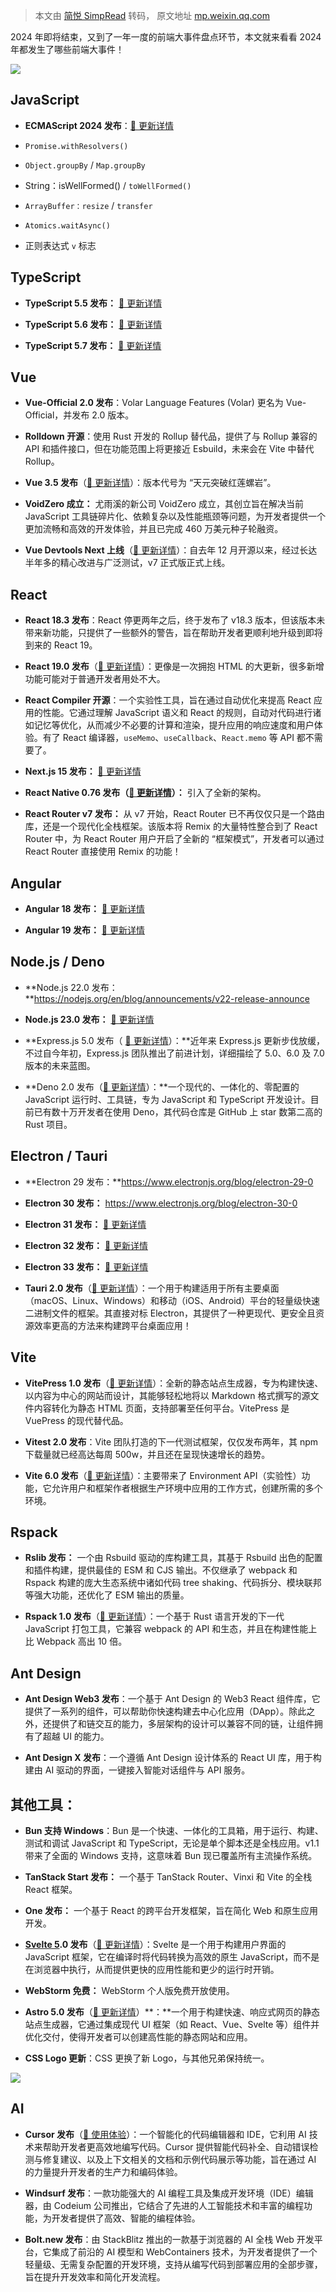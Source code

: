 > 本文由 [简悦 SimpRead](http://ksria.com/simpread/) 转码， 原文地址 [mp.weixin.qq.com](https://mp.weixin.qq.com/s/qQekaDm46AfqHE_mHQNqug)

2024 年即将结束，又到了一年一度的前端大事件盘点环节，本文就来看看 2024 年都发生了哪些前端大事件！

![](https://mmbiz.qpic.cn/sz_mmbiz_jpg/EO58xpw5UMNuicJHpNzEtcmxKyWMCEgHE3f8jweqMzRJ9aGiaJY76ickwK7RSibeMFc1ZvbJFucfaWfjU5mgia0u9MA/640?wx_fmt=jpeg&from=appmsg)

JavaScript
----------

*   **ECMAScript 2024 发布**：[🔗 更新详情](https://mp.weixin.qq.com/s?__biz=MzU2MTIyNDUwMA==&mid=2247529241&idx=1&sn=9fe878aac815be59b0ff5937b9b2d072&scene=21#wechat_redirect)
    

*   `Promise.withResolvers()`
    
*   `Object.groupBy` / `Map.groupBy`
    
*   String：isWellFormed() / `toWellFormed()`
    
*   `ArrayBuffer：resize` / `transfer`
    
*   `Atomics.waitAsync()`
    
*   正则表达式 `v` 标志
    

TypeScript
----------

*   **TypeScript 5.5 发布：** [🔗 更新详情](https://mp.weixin.qq.com/s?__biz=MzU2MTIyNDUwMA==&mid=2247529016&idx=1&sn=5c9666189b2316b166874186da22f00a&scene=21#wechat_redirect)
    
*   **TypeScript 5.6 发布：** [🔗 更新详情](https://mp.weixin.qq.com/s?__biz=MzU2MTIyNDUwMA==&mid=2247530694&idx=1&sn=2eaac566455616cb45b41d9e27419d5b&scene=21#wechat_redirect)
    
*   **TypeScript 5.7 发布：** [🔗 更新详情](https://mp.weixin.qq.com/s?__biz=MzU2MTIyNDUwMA==&mid=2247531445&idx=1&sn=6c73ce8e2231bd3447db76df35540074&scene=21#wechat_redirect)
    

Vue
---

*   **Vue-Official 2.0 发布**：Volar Language Features (Volar) 更名为 Vue-Official，并发布 2.0 版本。
    
*   **Rolldown 开源**：使用 Rust 开发的 Rollup 替代品，提供了与 Rollup 兼容的 API 和插件接口，但在功能范围上将更接近 Esbuild，未来会在 Vite 中替代 Rollup。
    
*   **Vue 3.5 发布**（[🔗 更新详情](https://mp.weixin.qq.com/s?__biz=MzU2MTIyNDUwMA==&mid=2247530625&idx=1&sn=1c7cf552e35fc1c147b16ce8ec4d5d4e&scene=21#wechat_redirect)）：版本代号为 “天元突破红莲螺岩”。
    
*   **VoidZero 成立：** 尤雨溪的新公司 VoidZero 成立，其创立旨在解决当前 JavaScript 工具链碎片化、依赖复杂以及性能瓶颈等问题，为开发者提供一个更加流畅和高效的开发体验，并且已完成 460 万美元种子轮融资。
    
*   **Vue Devtools Next 上线**（[🔗 更新详情](https://mp.weixin.qq.com/s?__biz=MzU2MTIyNDUwMA==&mid=2247531147&idx=1&sn=3cf888571ab29e6069abd8d44679bf5f&scene=21#wechat_redirect)）：自去年 12 月开源以来，经过长达半年多的精心改进与广泛测试，v7 正式版正式上线。
    

React
-----

*   **React 18.3 发布**：React 停更两年之后，终于发布了 v18.3 版本，但该版本未带来新功能，只提供了一些额外的警告，旨在帮助开发者更顺利地升级到即将到来的 React 19。
    
*   **React 19.0 发布**（[🔗 更新详情](https://mp.weixin.qq.com/s?__biz=MzU2MTIyNDUwMA==&mid=2247531562&idx=1&sn=ea5aac46f30622462c37ba9478ba243a&scene=21#wechat_redirect)）：更像是一次拥抱 HTML 的大更新，很多新增功能可能对于普通开发者用处不大。
    
*   **React Compiler 开源**：一个实验性工具，旨在通过自动优化来提高 React 应用的性能。它通过理解 JavaScript 语义和 React 的规则，自动对代码进行诸如记忆等优化，从而减少不必要的计算和渲染，提升应用的响应速度和用户体验。有了 React 编译器，`useMemo`、`useCallback`、`React.memo` 等 API 都不需要了。
    
*   **Next.js 15 发布：** [🔗 更新详情](https://mp.weixin.qq.com/s?__biz=MzU2MTIyNDUwMA==&mid=2247530982&idx=1&sn=49ff5b531044db65d4ffd5c42be09e4e&scene=21#wechat_redirect)
    
*   **React Native 0.76 发布（[🔗 更新详情](https://mp.weixin.qq.com/s?__biz=MzU2MTIyNDUwMA==&mid=2247530994&idx=1&sn=9d041941ff7f9afdb64d89920404ed28&scene=21#wechat_redirect)）：** 引入了全新的架构。
    
*   **React Router v7 发布：** 从 v7 开始，React Router 已不再仅仅只是一个路由库，还是一个现代化全栈框架。该版本将 Remix 的大量特性整合到了 React Router 中，为 React Router 用户开启了全新的 “框架模式”，开发者可以通过 React Router 直接使用 Remix 的功能！
    

Angular
-------

*   **Angular 18 发布：** [🔗 更新详情](https://mp.weixin.qq.com/s?__biz=MzU2MTIyNDUwMA==&mid=2247527939&idx=1&sn=ee5e4b1390312a74c2e5fdbc597eb2be&scene=21#wechat_redirect)
    
*   **Angular 19 发布：** [🔗 更新详情](https://mp.weixin.qq.com/s?__biz=MzU2MTIyNDUwMA==&mid=2247531410&idx=1&sn=b249e704995b66f2eb0b84f342f7923e&scene=21#wechat_redirect)
    

Node.js / Deno
--------------

*   **Node.js 22.0 发布：**https://nodejs.org/en/blog/announcements/v22-release-announce
    
*   **Node.js 23.0 发布：** [🔗 更新详情](https://mp.weixin.qq.com/s?__biz=MzU2MTIyNDUwMA==&mid=2247530935&idx=1&sn=670e11151878493d2413c7776285fa47&scene=21#wechat_redirect)
    
*   **Express.js 5.0 发布（ [🔗 更新详情](https://mp.weixin.qq.com/s?__biz=MzU2MTIyNDUwMA==&mid=2247530700&idx=1&sn=412bede1a8d62857096b5dad41f813ce&scene=21#wechat_redirect)）：**近年来 Express.js 更新步伐放缓，不过自今年初，Express.js 团队推出了前进计划，详细描绘了 5.0、6.0 及 7.0 版本的未来蓝图。
    
*   **Deno 2.0 发布（[🔗 更新详情](https://mp.weixin.qq.com/s?__biz=MzU2MTIyNDUwMA==&mid=2247530828&idx=1&sn=f0291d12232af8d07638e234474f18d0&scene=21#wechat_redirect)）：**一个现代的、一体化的、零配置的 JavaScript 运行时、工具链，专为 JavaScript 和 TypeScript 开发设计。目前已有数十万开发者在使用 Deno，其代码仓库是 GitHub 上 star 数第二高的 Rust 项目。
    

Electron / Tauri
----------------

*   **Electron 29 发布：**https://www.electronjs.org/blog/electron-29-0
    
*   **Electron 30 发布：** https://www.electronjs.org/blog/electron-30-0
    
*   **Electron 31 发布：** [🔗 更新详情](https://mp.weixin.qq.com/s?__biz=MzU2MTIyNDUwMA==&mid=2247528950&idx=1&sn=66e135d1bddf1e77793447e9d7b69542&scene=21#wechat_redirect)
    
*   **Electron 32 发布：** [🔗 更新详情](https://mp.weixin.qq.com/s?__biz=MzU2MTIyNDUwMA==&mid=2247530495&idx=1&sn=f3b823d5332506d36b7c63880c875dab&scene=21#wechat_redirect)
    
*   **Electron 33 发布：** [🔗 更新详情](https://mp.weixin.qq.com/s?__biz=MzU2MTIyNDUwMA==&mid=2247530939&idx=1&sn=827393993e76ef0d2e367f5b55381fec&scene=21#wechat_redirect)
    
*   **Tauri 2.0 发布**（[🔗 更新详情](https://mp.weixin.qq.com/s?__biz=MzU2MTIyNDUwMA==&mid=2247530791&idx=1&sn=7e5fd066f76071f50a61e2f0f4c1ff46&scene=21#wechat_redirect)）：一个用于构建适用于所有主要桌面（macOS、Linux、Windows）和移动（iOS、Android）平台的轻量级快速二进制文件的框架。其直接对标 Electron，其提供了一种更现代、更安全且资源效率更高的方法来构建跨平台桌面应用！
    

Vite
----

*   **VitePress 1.0 发布**（[🔗 更新详情](https://mp.weixin.qq.com/s?__biz=MzU2MTIyNDUwMA==&mid=2247527879&idx=2&sn=4173263834e597412142207f987a6783&scene=21#wechat_redirect)）：全新的静态站点生成器，专为构建快速、以内容为中心的网站而设计，其能够轻松地将以 Markdown 格式撰写的源文件内容转化为静态 HTML 页面，支持部署至任何平台。VitePress 是 VuePress 的现代替代品。
    
*   **Vitest 2.0 发布**：Vite 团队打造的下一代测试框架，仅仅发布两年，其 npm 下载量就已经高达每周 500w，并且还在呈现快速增长的趋势。
    
*   **Vite 6.0 发布**（[🔗 更新详情](https://mp.weixin.qq.com/s?__biz=MzU2MTIyNDUwMA==&mid=2247531478&idx=1&sn=8a9f4d0572269b5e7a0072190c48984d&scene=21#wechat_redirect)）：主要带来了 Environment API（实验性）功能，它允许用户和框架作者根据生产环境中应用的工作方式，创建所需的多个环境。
    

Rspack
------

*   **Rslib 发布：** 一个由 Rsbuild 驱动的库构建工具，其基于 Rsbuild 出色的配置和插件构建，提供最佳的 ESM 和 CJS 输出。不仅继承了 webpack 和 Rspack 构建的庞大生态系统中诸如代码 tree shaking、代码拆分、模块联邦等强大功能，还优化了 ESM 输出的质量。
    
*   **Rspack 1.0 发布**（[🔗 更新详情](https://mp.weixin.qq.com/s?__biz=MzU2MTIyNDUwMA==&mid=2247530575&idx=1&sn=470cba184c188a68a1dae7c7457257bd&scene=21#wechat_redirect)）：一个基于 Rust 语言开发的下一代 JavaScript 打包工具，它兼容 webpack 的 API 和生态，并且在构建性能上比 Webpack 高出 10 倍。
    

Ant Design
----------

*   **Ant Design Web3 发布**：一个基于 Ant Design 的 Web3 React 组件库，它提供了一系列的组件，可以帮助你快速构建去中心化应用（DApp）。除此之外，还提供了和链交互的能力，多层架构的设计可以兼容不同的链，让组件拥有了超越 UI 的能力。
    
*   **Ant Design X 发布**：一个遵循 Ant Design 设计体系的 React UI 库，用于构建由 AI 驱动的界面，一键接入智能对话组件与 API 服务。
    

其他工具：
-----

*   **Bun 支持 Windows**：Bun 是一个快速、一体化的工具箱，用于运行、构建、测试和调试 JavaScript 和 TypeScript，无论是单个脚本还是全栈应用。v1.1 带来了全面的 Windows 支持，这意味着 Bun 现已覆盖所有主流操作系统。
    
*   **TanStack Start 发布：** 一个基于 TanStack Router、Vinxi 和 Vite 的全栈 React 框架。
    
*   **One 发布：** 一个基于 React 的跨平台开发框架，旨在简化 Web 和原生应用开发。
    
*   [**Svelte 5**](https://mp.weixin.qq.com/s?__biz=MzU2MTIyNDUwMA==&mid=2247530988&idx=1&sn=57cef296ec74ca322442f87b50771eaf&scene=21#wechat_redirect)**.0 发布**（[🔗 更新详情](https://mp.weixin.qq.com/s?__biz=MzU2MTIyNDUwMA==&mid=2247530988&idx=1&sn=57cef296ec74ca322442f87b50771eaf&scene=21#wechat_redirect)）：Svelte 是一个用于构建用户界面的 JavaScript 框架，它在编译时将代码转换为高效的原生 JavaScript，而不是在浏览器中执行，从而提供更快的应用性能和更少的运行时开销。
    
*   **WebStorm 免费：** WebStorm 个人版免费开放使用。
    
*   **Astro 5.0 发布**（[🔗 更新详情](https://mp.weixin.qq.com/s?__biz=MzU2MTIyNDUwMA==&mid=2247531548&idx=1&sn=ecd9bdb4d185cc37427f0a62bd013548&scene=21#wechat_redirect)）**：**一个用于构建快速、响应式网页的静态站点生成器，它通过集成现代 UI 框架（如 React、Vue、Svelte 等）组件并优化交付，使得开发者可以创建高性能的静态网站和应用。
    
*   **CSS Logo 更新**：CSS 更换了新 Logo，与其他兄弟保持统一。
    

![](https://mmbiz.qpic.cn/sz_mmbiz_png/EO58xpw5UMNuicJHpNzEtcmxKyWMCEgHEkLGsOv0aP29OEpp2bDOYseIFiaG0nHu8xD8XwB2fvuib6MwvuxeW6q0g/640?wx_fmt=png&from=appmsg)

AI
--

*   **Cursor 发布**（[🔗 使用体验](https://mp.weixin.qq.com/s?__biz=MzU2MTIyNDUwMA==&mid=2247531105&idx=1&sn=ff794fae459df5c9c212118d0247b553&scene=21#wechat_redirect)）：一个智能化的代码编辑器和 IDE，它利用 AI 技术来帮助开发者更高效地编写代码。Cursor 提供智能代码补全、自动错误检测与修复建议、以及上下文相关的文档和示例代码展示等功能，旨在通过 AI 的力量提升开发者的生产力和编码体验。
    
*   **Windsurf 发布**：一款功能强大的 AI 编程工具及集成开发环境（IDE）编辑器，由 Codeium 公司推出，它结合了先进的人工智能技术和丰富的编程功能，为开发者提供了高效、智能的编程体验。
    
*   **Bolt.new 发布**：由 StackBlitz 推出的一款基于浏览器的 AI 全栈 Web 开发平台，它集成了前沿的 AI 模型和 WebContainers 技术，为开发者提供了一个轻量级、无需复杂配置的开发环境，支持从编写代码到部署应用的全部步骤，旨在提升开发效率和简化开发流程。